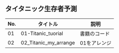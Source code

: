 ## タイタニック生存者予測
|  No. | タイトル | 説明 |
|------|-----|---|
| 01   | 01-Titanic_tuorial   | 書籍のコード   |
| 02   | 02_Titanic_my_arrange    | 01をアレンジ   |